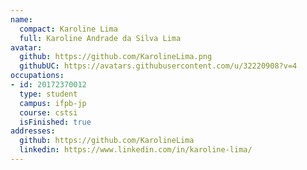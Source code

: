 ```yaml
---
name:
  compact: Karoline Lima
  full: Karoline Andrade da Silva Lima
avatar:
  github: https://github.com/KarolineLima.png
  githubUC: https://avatars.githubusercontent.com/u/32220908?v=4
occupations:
- id: 20172370012
  type: student
  campus: ifpb-jp
  course: cstsi
  isFinished: true
addresses:
  github: https://github.com/KarolineLima
  linkedin: https://www.linkedin.com/in/karoline-lima/
---
```

